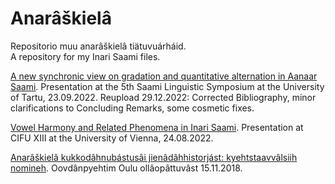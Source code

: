 # Anarâškielâ

Repositorio muu anarâškielâ tiätuvuárháid.   
A repository for my Inari Saami files.

[A new synchronic view on gradation and quantitative alternation in Aanaar Saami](Koukkari_Tuomas-SaaLS5-oovdanpyehtim.pdf). Presentation at the 5th Saami Linguistic Symposium at the University of Tartu, 23.09.2022. Reupload 29.12.2022: Corrected Bibliography, minor clarifications to Concluding Remarks, some cosmetic fixes.

[Vowel Harmony and Related Phenomena in Inari Saami](Koukkari_Tuomas-CIFU_XIII-oovdanpyehtim.pdf). Presentation at CIFU XIII at the University of Vienna, 24.08.2022.


[Anarâškielâ kukkodâhnubástusâi jienâdâhhistorjást: kyehtstaavvâlsiih nomineh](symposiumoovdanpyehtim_TK_18-11-15.pdf).  Oovdânpyehtim Oulu ollâopâttuvâst 15.11.2018.
